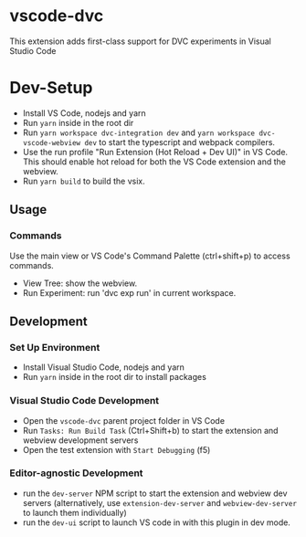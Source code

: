 # vscode-dvc

This extension adds first-class support for DVC experiments in Visual Studio
Code

# Dev-Setup

- Install VS Code, nodejs and yarn
- Run `yarn` inside in the root dir
- Run `yarn workspace dvc-integration dev` and
  `yarn workspace dvc-vscode-webview dev` to start the typescript and webpack
  compilers.
- Use the run profile "Run Extension (Hot Reload + Dev UI)" in VS Code. This
  should enable hot reload for both the VS Code extension and the webview.
- Run `yarn build` to build the vsix.

## Usage

### Commands

Use the main view or VS Code's Command Palette (ctrl+shift+p) to access
commands.

- View Tree: show the webview.
- Run Experiment: run 'dvc exp run' in current workspace.

## Development

### Set Up Environment

- Install Visual Studio Code, nodejs and yarn
- Run `yarn` inside in the root dir to install packages

### Visual Studio Code Development

- Open the `vscode-dvc` parent project folder in VS Code
- Run `Tasks: Run Build Task` (Ctrl+Shift+b) to start the extension and webview
  development servers
- Open the test extension with `Start Debugging` (f5)

### Editor-agnostic Development

- run the `dev-server` NPM script to start the extension and webview dev servers
  (alternatively, use `extension-dev-server` and `webview-dev-server` to launch
  them individually)
- run the `dev-ui` script to launch VS code in with this plugin in dev mode.

